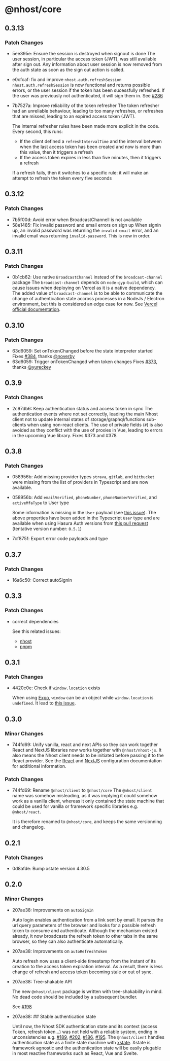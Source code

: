 # @nhost/core

## 0.3.13

### Patch Changes

- 5ee395e: Ensure the session is destroyed when signout is done
  The user session, in particular the access token (JWT), was still available after sign out.
  Any information about user session is now removed from the auth state as soon as the sign out action is called.
- e0cfcaf: fix and improve `nhost.auth.refreshSession`
  `nhost.auth.refreshSession` is now functional and returns possible errors, or the user session if the token has been sucessfully refreshed.
  If the user was previously not authenticated, it will sign them in. See [#286](https://github.com/nhost/nhost/issues/286)
- 7b7527a: Improve reliability of the token refresher
  The token refresher had an unreliable behaviour, leading to too many refreshes, or refreshes that are missed, leading to an expired access token (JWT).

  The internal refresher rules have been made more explicit in the code. Every second, this runs:

  - If the client defined a `refreshIntervalTime` and the interval between when the last access token has been created and now is more than this value, then it triggers a refresh
  - If the access token expires in less than five minutes, then it triggers a refresh

  If a refresh fails, then it switches to a specific rule: it will make an attempt to refresh the token every five seconds

## 0.3.12

### Patch Changes

- 7b5f00d: Avoid error when BroadcastChannell is not available
- 58e1485: Fix invalid password and email errors on sign up
  When signin up, an invalid password was returning the `invalid-email` error, and an invalid email was returning `invalid-password`.
  This is now in order.

## 0.3.11

### Patch Changes

- 0b1cb62: Use native `BroadcastChannel` instead of the `broadcast-channel` package
  The `broadcast-channel` depends on `node-gyp-build`, which can cause issues when deploying on Vercel as it is a native dependency.
  The added value of `broadcast-channel` is to be able to communicate the change of authentication state accross processes in a NodeJs / Electron environment, but this is considered an edge case for now.
  See [Vercel official documentation](https://vercel.com/support/articles/why-does-my-serverless-function-work-locally-but-not-when-deployed#native-dependencies).

## 0.3.10

### Patch Changes

- 63d6059: Set onTokenChanged before the state interpreter started
  Fixes [#384](https://github.com/nhost/nhost/issues/384), thanks [@noverby](https://github.com/noverby)
- 63d6059: Trigger onTokenChanged when token changes
  Fixes [#373](https://github.com/nhost/nhost/issues/373), thanks [@yureckey](https://github.com/yureckey)

## 0.3.9

### Patch Changes

- 2c97db6: Keep authentication status and access token in sync
  The authentication events where not set correctly, leading the main Nhost client not to update internal states of storage/graphql/functions sub-clients when using non-react clients.
  The use of private fields (`#`) is also avoided as they conflict with the use of proxies in Vue, leading to errors in the upcoming Vue library.
  Fixes #373 and #378

## 0.3.8

### Patch Changes

- 058956b: Add missing provider types
  `strava`, `gitlab`, and `bitbucket` were missing from the list of providers in Typescript and are now available.
- 058956b: Add `emailVerified`, `phoneNumber`, `phoneNumberVerified`, and `activeMfaType` to User type

  Some information is missing in the `User` payload (see [this issue](https://github.com/nhost/nhost/issues/306)). The above properties have been added in the Typescript `User` type and are available when using Hasura Auth versions from [this pull request](https://github.com/nhost/hasura-auth/pull/128) (tentative version number: `0.5.1`)

- 7cf875f: Export error code payloads and type

## 0.3.7

### Patch Changes

- 16a6c50: Correct autoSignIn

## 0.3.3

### Patch Changes

- correct dependencies

  See this related issues:

  - [nhost](https://github.com/nhost/nhost/issues/326)
  - [pnpm](https://github.com/pnpm/pnpm/issues/4348)

## 0.3.1

### Patch Changes

- 4420c0e: Check if `window.location` exists

  When using [Expo](https://expo.dev/), `window` can be an object while `window.location` is `undefined`. It lead to [this issue](https://github.com/nhost/nhost/issues/309).

## 0.3.0

### Minor Changes

- 744fd69: Unify vanilla, react and next APIs so they can work together
  React and NextJS libraries now works together with `@nhost/nhost-js`. It also means the Nhost client needs to be initiated before passing it to the React provider.
  See the [React](https://docs.nhost.io/reference/react#configuration) and [NextJS](https://docs.nhost.io/reference/nextjs/configuration) configuration documentation for additional information.

### Patch Changes

- 744fd69: Rename `@nhost/client` to `@nhost/core`
  The `@nhost/client` name was somehow misleading, as it was implying it could somehow work as a vanilla client, whereas it only contained the state machine that could be used for vanilla or framework specific libraries e.g. `@nhost/react`.

  It is therefore renamed to `@nhost/core`, and keeps the same versionning and changelog.

## 0.2.1

### Patch Changes

- 0d8afde: Bump xstate version 4.30.5

## 0.2.0

### Minor Changes

- 207ae38: Improvements on `autoSignIn`

  Auto login enables authentication from a link sent by email.
  It parses the url query parameters of the browser and looks for a possible refresh token to consume and authenticate.
  Although the mechanism existed already, it now broadcasts the refresh token to other tabs in the same browser, so they can also authenticate automatically.

- 207ae38: Improvements on `autoRefreshToken`

  Auto refresh now uses a client-side timestamp from the instant of its creation to the access token expiration interval. As a result, there is less change of refresh and access token becoming stale or out of sync.

- 207ae38: Tree-shakable API

  The new `@nhost/client` package is written with tree-shakability in mind. No dead code should be included by a subsequent bundler.

  See [#198](https://github.com/nhost/nhost/issues/198)

- 207ae38: ## Stable authentication state

  Until now, the Nhost SDK authentication state and its context (access Token, refresh token...) was not held with a reliable system, ending in unconsistencies e.g. [#189](https://github.com/nhost/nhost/issues/189), [#202](https://github.com/nhost/nhost/issues/202), [#186](https://github.com/nhost/nhost/issues/186), [#195](https://github.com/nhost/nhost/issues/195).
  The `@nhost/client` handles authentication state as a finite state machine with [xstate](https://github.com/statelyai/xstate). Xstate is framework agnostic and the authentication state will be easily plugable in most reactive frameworks such as React, Vue and Svelte.
